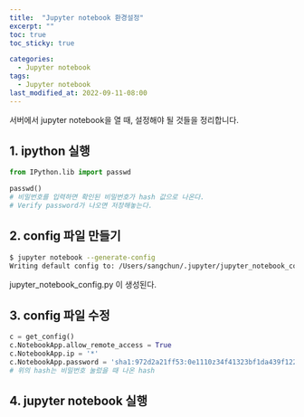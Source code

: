 ```yaml
---
title:  "Jupyter notebook 환경설정"
excerpt: ""
toc: true
toc_sticky: true

categories:
  - Jupyter notebook
tags:
  - Jupyter notebook
last_modified_at: 2022-09-11-08:00
---
```


서버에서 jupyter notebook을 열 때, 설정해야 될 것들을 정리합니다.

## 1. ipython 실행

```python
from IPython.lib import passwd

passwd()
# 비밀번호를 입력하면 확인된 비밀번호가 hash 값으로 나온다.
# Verify password가 나오면 저장해놓는다.
```

## 2. config 파일 만들기

```bash
$ jupyter notebook --generate-config
Writing default config to: /Users/sangchun/.jupyter/jupyter_notebook_config.py
```

jupyter_notebook_config.py 이 생성된다.

## 3. config 파일 수정

```python
c = get_config()
c.NotebookApp.allow_remote_access = True
c.NotebookApp.ip = '*'
c.NotebookApp.password = 'sha1:972d2a21ff53:0e1110z34f41323bf1da439f1227e02bfdfbfc6bd'
# 위의 hash는 비밀번호 눌렀을 때 나온 hash
```

## 4. jupyter notebook 실행
